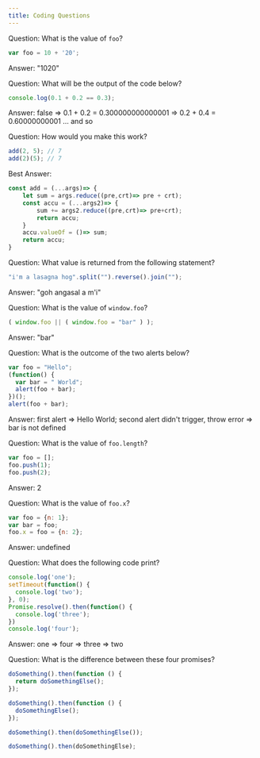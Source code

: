 ```yaml
---
title: Coding Questions
---
```


Question: What is the value of `foo`?
```javascript
var foo = 10 + '20';
```
Answer: "1020"

Question: What will be the output of the code below?
```javascript
console.log(0.1 + 0.2 == 0.3);
```
Answer: false => 0.1 + 0.2 = 0.300000000000001 => 0.2 + 0.4 = 0.60000000001 ... and so

Question: How would you make this work?
```javascript
add(2, 5); // 7
add(2)(5); // 7
```
Best Answer:
```javascript
const add = (...args)=> {
    let sum = args.reduce((pre,crt)=> pre + crt);
    const accu = (...args2)=> {
        sum += args2.reduce((pre,crt)=> pre+crt);
        return accu;
    }
    accu.valueOf = ()=> sum;
    return accu;
}
```

Question: What value is returned from the following statement?
```javascript
"i'm a lasagna hog".split("").reverse().join("");
```
Answer: "goh angasal a m'i"

Question: What is the value of `window.foo`?
```javascript
( window.foo || ( window.foo = "bar" ) );
```
Answer:  "bar"

Question: What is the outcome of the two alerts below?
```javascript
var foo = "Hello";
(function() {
  var bar = " World";
  alert(foo + bar);
})();
alert(foo + bar);
```
Answer: first alert => Hello World; second alert didn't trigger, throw error => bar is not defined

Question: What is the value of `foo.length`?
```javascript
var foo = [];
foo.push(1);
foo.push(2);
```
Answer: 2

Question: What is the value of `foo.x`?
```javascript
var foo = {n: 1};
var bar = foo;
foo.x = foo = {n: 2};
```
Answer: undefined

Question: What does the following code print?
```javascript
console.log('one');
setTimeout(function() {
  console.log('two');
}, 0);
Promise.resolve().then(function() {
  console.log('three');
})
console.log('four');
```
Answer: one => four => three => two

Question: What is the difference between these four promises?
```javascript
doSomething().then(function () {
  return doSomethingElse();
});

doSomething().then(function () {
  doSomethingElse();
});

doSomething().then(doSomethingElse());

doSomething().then(doSomethingElse);
```
